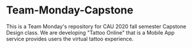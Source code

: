 # Team-Monday-Capstone
This is a Team Monday's repository for CAU 2020 fall semester Capstone Design class.
We are developing "Tattoo Online" that is a Mobile App service provides users the virtual tattoo experience.
